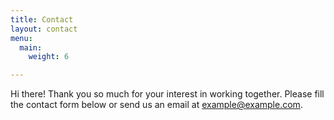 ```yaml
---
title: Contact
layout: contact
menu:
  main:
    weight: 6

---
```

Hi there! Thank you so much for your interest in working together. Please fill the contact form below or send us an email at [example@example.com](mailto:example@example.com).